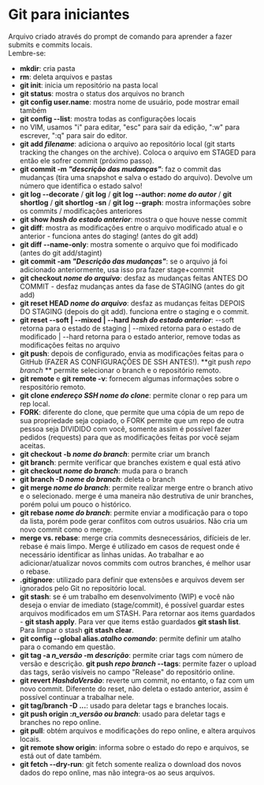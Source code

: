 # Git para iniciantes  
  
Arquivo criado através do prompt de comando para aprender a fazer submits e commits locais.  
Lembre-se:  
* **mkdir**: cria pasta  
* **rm**: deleta arquivos e pastas   
* **git init**: inicia um repositório na pasta local  
* **git status**: mostra o status dos arquivos no branch   
* **git config user.name**: mostra nome de usuário, pode mostrar email também  
* **git config --list**: mostra todas as configurações locais  
* no VIM, usamos "i" para editar, "esc" para sair da edição, ":w" para escrever, ":q" para sair do editor.  
* **git add *filename***: adiciona o arquivo ao repositório local (git starts tracking the changes on the archive). Coloca o arquivo em STAGED para então ele sofrer commit (próximo passo). 
* **git commit -m *"descrição das mudanças"***: faz o commit das mudanças (tira uma snapshot e salva o estado do arquivo). Devolve um número que identifica o estado salvo!  
* **git log --decorate** / **git log** / **git log --author: *nome do autor*** / **git shortlog** / **git shortlog -sn** / **git log --graph**: mostra informações sobre os commits / modificações anteriores  
* **git show *hash do estado anterior***: mostra o que houve nesse commit  
* **git diff**: mostra as modificações entre o arquivo modificado atual e o anterior - funciona antes do staging! (antes do git add)   
* **git diff --name-only**: mostra somente o arquivo que foi modificado (antes do git add/stagint)  
* **git commit -am *"Descrição das mudanças"***: se o arquivo já foi adicionado anteriormente, usa isso pra fazer stage+commit  
* **git checkout *nome do arquivo***: desfaz as mudanças feitas ANTES DO COMMIT - desfaz mudanças antes da fase de STAGING (antes do git add)  
* **git reset HEAD *nome do arquivo***: desfaz as mudanças feitas DEPOIS DO STAGING (depois do git add). funciona entre o staging e o commit.  
*  **git reset --soft | --mixed | --hard *hash do estado anterior***: --soft retorna para o estado de staging | --mixed retorna para o estado de modificado | --hard retorna para o estado anterior, remove todas as modificações feitas no arquivo  
* **git push**: depois de configurado, envia as modificações feitas para o GitHub (FAZER AS CONFIGURAÇÕES DE SSH ANTES!). **git push *repo* *branch* ** permite selecionar o branch e o repositório remoto.    
* **git remote** e **git remote -v**: fornecem algumas informações sobre o respositório remoto.  
* **git clone *endereço SSH* *nome do clone***: permite clonar o rep para um rep local.  
* **FORK**: diferente do clone, que permite que uma cópia de um repo de sua propriedade seja copiado, o FORK permite que um repo de outra pessoa seja DIVIDIDO com você, somente assim é possível fazer pedidos (requests) para que as modificações feitas por você sejam aceitas.  
* **git checkout -b *nome do branch***: permite criar um branch  
* **git branch**: permite verificar que branches existem e qual está ativo  
* **git checkout *nome do branch***: muda para o branch  
* **git branch -D *nome do branch***: deleta o branch  
* **git merge *nome do branch***: permite realizar merge entre o branch ativo e o selecionado. merge é uma maneira não destrutiva de unir branches, porém polui um pouco o histórico.  
* **git rebase *nome do branch***: permite enviar a modificação para o topo da lista, porém pode gerar conflitos com outros usuários. Não cria um novo commit como o merge.  
* **merge vs. rebase**: merge cria commits desnecessários, difícieis de ler. rebase é mais limpo. Merge é utilizado em casos de request onde é necessário identificar as linhas unidas. Ao trabalhar e ao adicionar/atualizar novos commits com outros branches, é melhor usar o rebase.  
* **.gitignore**: utilizado para definir que extensões e arquivos devem ser ignorados pelo Git no repositório local.  
* **git stash**: se é um trabalho em desenvolvimento (WIP) e você não deseja o enviar de imediato (stage/commit), é possível guardar estes arquivos modificados em um STASH. Para retornar aos items guardados - **git stash apply**. Para ver que items estão guardados **git stash list**. Para limpar o stash **git stash clear**.  
* **git config --global alias.*atalho* *comando***: permite definir um atalho para o comando em questão.  
* **git tag -a *n_versão* -m *descrição***: permite criar tags com número de versão e descrição. **git push *repo* *branch* --tags**: permite fazer o upload das tags, serão visíveis no campo "Release" do repositório online.  
* **git revert *HashdaVersão***: reverte um commit, no entanto, o faz com um novo commit. Diferente do reset, não deleta o estado anterior, assim é possível continuar a trabalhar nele.  
* **git tag/branch -D ...**: usado para deletar tags e branches locais.  
* **git push origin :*n_versão ou branch***: usado para deletar tags e branches no repo online.  
* **git pull**: obtém arquivos e modificações do repo online, e altera arquivos locais.  
* **git remote show origin**: informa sobre o estado do repo e arquivos, se está out of date também.  
* **git fetch --dry-run**: git fetch somente realiza o download dos novos dados do repo online, mas não integra-os ao seus arquivos.  
